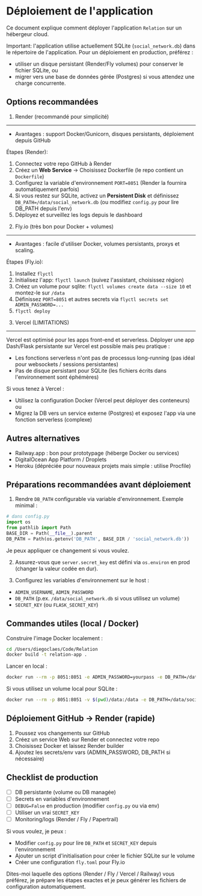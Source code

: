 # Déploiement de l'application

Ce document explique comment déployer l'application `Relation` sur un hébergeur cloud.

Important: l'application utilise actuellement SQLite (`social_network.db`) dans le répertoire de l'application. Pour un déploiement en production, préférez :
- utiliser un disque persistant (Render/Fly volumes) pour conserver le fichier SQLite, ou
- migrer vers une base de données gérée (Postgres) si vous attendez une charge concurrente.

Options recommandées
---------------------
1) Render (recommandé pour simplicité)
-------------------------------------
- Avantages : support Docker/Gunicorn, disques persistants, déploiement depuis GitHub

Étapes (Render):
1. Connectez votre repo GitHub à Render
2. Créez un **Web Service** -> Choisissez Dockerfile (le repo contient un `Dockerfile`)
3. Configurez la variable d'environnement `PORT=8051` (Render la fournira automatiquement parfois)
4. Si vous restez sur SQLite, activez un **Persistent Disk** et définissez `DB_PATH=/data/social_network.db` (ou modifiez `config.py` pour lire DB_PATH depuis l'env)
5. Déployez et surveillez les logs depuis le dashboard

2) Fly.io (très bon pour Docker + volumes)
-----------------------------------------
- Avantages : facile d'utiliser Docker, volumes persistants, proxys et scaling.

Étapes (Fly.io):
1. Installez `flyctl`
2. Initialisez l'app: `flyctl launch` (suivez l'assistant, choisissez région)
3. Créez un volume pour sqlite: `flyctl volumes create data --size 10` et montez-le sur `/data`
4. Définissez `PORT=8051` et autres secrets via `flyctl secrets set ADMIN_PASSWORD=...`
5. `flyctl deploy`

3) Vercel (LIMITATIONS)
------------------------
Vercel est optimisé pour les apps front-end et serverless. Déployer une app Dash/Flask persistante sur Vercel est possible mais peu pratique :
- Les fonctions serverless n'ont pas de processus long-running (pas idéal pour websockets / sessions persistantes)
- Pas de disque persistant pour SQLite (les fichiers écrits dans l'environnement sont éphémères)

Si vous tenez à Vercel :
- Utilisez la configuration Docker (Vercel peut déployer des conteneurs) ou
- Migrez la DB vers un service externe (Postgres) et exposez l'app via une fonction serverless (complexe)

Autres alternatives
-------------------
- Railway.app : bon pour prototypage (héberge Docker ou services)
- DigitalOcean App Platform / Droplets
- Heroku (dépréciée pour nouveaux projets mais simple : utilise Procfile)

Préparations recommandées avant déploiement
-------------------------------------------
1. Rendre `DB_PATH` configurable via variable d'environnement. Exemple minimal :

```python
# dans config.py
import os
from pathlib import Path
BASE_DIR = Path(__file__).parent
DB_PATH = Path(os.getenv('DB_PATH', BASE_DIR / 'social_network.db'))
```

Je peux appliquer ce changement si vous voulez.

2. Assurez-vous que `server.secret_key` est défini via `os.environ` en prod (changer la valeur codée en dur).

3. Configurez les variables d'environnement sur le host :
- `ADMIN_USERNAME`, `ADMIN_PASSWORD`
- `DB_PATH` (p.ex. `/data/social_network.db` si vous utilisez un volume)
- `SECRET_KEY` (ou `FLASK_SECRET_KEY`)

Commandes utiles (local / Docker)
---------------------------------
Construire l'image Docker localement :

```bash
cd /Users/diegoclaes/Code/Relation
docker build -t relation-app .
```

Lancer en local :

```bash
docker run --rm -p 8051:8051 -e ADMIN_PASSWORD=yourpass -e DB_PATH=/data/social_network.db relation-app
```

Si vous utilisez un volume local pour SQLite :

```bash
docker run --rm -p 8051:8051 -v $(pwd)/data:/data -e DB_PATH=/data/social_network.db relation-app
```

Déploiement GitHub → Render (rapide)
-----------------------------------
1. Poussez vos changements sur GitHub
2. Créez un service Web sur Render et connectez votre repo
3. Choisissez Docker et laissez Render builder
4. Ajoutez les secrets/env vars (ADMIN_PASSWORD, DB_PATH si nécessaire)

Checklist de production
-----------------------
- [ ] DB persistante (volume ou DB managée)
- [ ] Secrets en variables d'environnement
- [ ] `DEBUG=False` en production (modifier `config.py` ou via env)
- [ ] Utiliser un vrai `SECRET_KEY`
- [ ] Monitoring/logs (Render / Fly / Papertrail)

Si vous voulez, je peux :
- Modifier `config.py` pour lire `DB_PATH` et `SECRET_KEY` depuis l'environnement
- Ajouter un script d'initialisation pour créer le fichier SQLite sur le volume
- Créer une configuration `fly.toml` pour Fly.io

Dites-moi laquelle des options (Render / Fly / Vercel / Railway) vous préférez, je prépare les étapes exactes et je peux générer les fichiers de configuration automatiquement.
